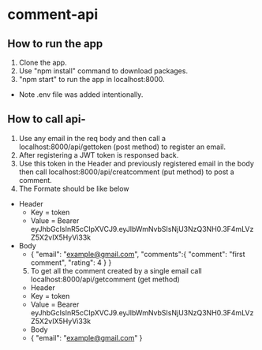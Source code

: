 # comment-api
## How to run the app
  1. Clone the app.
  2. Use "npm install" command to download packages.
  3. "npm start" to run the app in localhost:8000.
 * Note .env file was added intentionally. 

## How to call api-
  1. Use any email in the req body and then call a localhost:8000/api/gettoken (post method) to register an email.
  2. After registering a JWT token is responsed back.
  3. Use this token in the Header and previously registered email in the body then call localhost:8000/api/creatcomment (put method) to post a comment.
  4. The Formate should be like below
  * Header 
    * Key = token
    * Value = Bearer eyJhbGcIsInR5cCIpXVCJ9.eyJlbWmNvbSIsNjU3NzQ3NH0.3F4mLVzZ5X2vIX5HyVi33k
  * Body 
    * {
        "email": "example@gmail.com",
        "comments":{
            "comment": "first comment",
            "rating": 4
        }
    }
    5. To get all the comment created by a single email call localhost:8000/api/getcomment (get method)
    * Header 
    * Key = token
    * Value = Bearer eyJhbGcIsInR5cCIpXVCJ9.eyJlbWmNvbSIsNjU3NzQ3NH0.3F4mLVzZ5X2vIX5HyVi33k
    * Body 
    * {
        "email": "example@gmail.com"
    }
    
